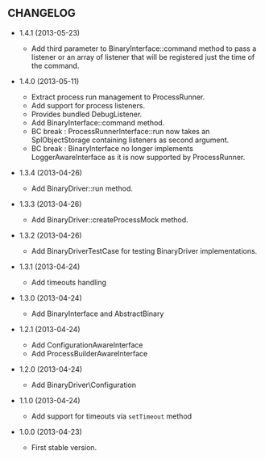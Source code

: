 CHANGELOG
---------

* 1.4.1 (2013-05-23)

  * Add third parameter to BinaryInterface::command method to pass a listener or
    an array of listener that will be registered just the time of the command.

* 1.4.0 (2013-05-11)

  * Extract process run management to ProcessRunner.
  * Add support for process listeners.
  * Provides bundled DebugListener.
  * Add BinaryInterface::command method.
  * BC break : ProcessRunnerInterface::run now takes an SplObjectStorage containing
    listeners as second argument.
  * BC break : BinaryInterface no longer implements LoggerAwareInterface
    as it is now supported by ProcessRunner.

* 1.3.4 (2013-04-26)

  * Add BinaryDriver::run method.

* 1.3.3 (2013-04-26)

  * Add BinaryDriver::createProcessMock method.

* 1.3.2 (2013-04-26)

  * Add BinaryDriverTestCase for testing BinaryDriver implementations.

* 1.3.1 (2013-04-24)

  * Add timeouts handling

* 1.3.0 (2013-04-24)

  * Add BinaryInterface and AbstractBinary

* 1.2.1 (2013-04-24)

  * Add ConfigurationAwareInterface
  * Add ProcessBuilderAwareInterface

* 1.2.0 (2013-04-24)

  * Add BinaryDriver\Configuration

* 1.1.0 (2013-04-24)

  * Add support for timeouts via `setTimeout` method

* 1.0.0 (2013-04-23)

  * First stable version.
